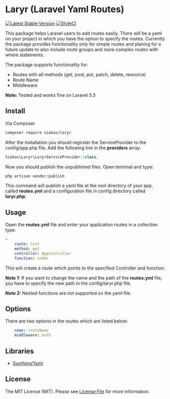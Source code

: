 # Laryr (Laravel Yaml Routes)

[![Latest Stable Version](https://poser.pugx.org/siokas/laryr/v/stable)](https://packagist.org/packages/siokas/laryr)
[![StyleCI](https://styleci.io/repos/64726308/shield)](https://styleci.io/repos/64726308)

This package helps Laravel users to add routes easily. There will be a yaml on your project in which you have the option to specify the routes. Currently the package provides functionality only for simple routes and planing for a future update to also include route groups and more complex routes with where statements.

The package supports functionality for:
- Routes with all methods (get, post, put, patch, delete, resource)
- Route Name
- Middleware

__Note:__ Tested and works fine on Laravel 5.3

## Install

Via Composer

``` bash
composer require siokas/laryr
```

After the installation you should regirster the ServiceProvider to the config/app.php file. Add the following line in the __providers__ array.

``` php
Siokas\Laryr\LaryrServiceProvider::class,
```

Now you should publish the unpublished files. Open terminal and type:

``` bash
php artisan vendor:publish
```

This command will publish a yaml file at the root directory of your app, called __routes.yml__ and a configuration file in config directory called __laryr.php__.

## Usage

Open the __routes.yml__ file and enter your application routes in a collection type. 

``` yml
-
	route: test
	method: get
	controller: AppController
	function: index

```

This will create a route which points to the specified Controller and function.

__Note 1:__ If you want to change the name and the path of the __routes.yml__ file, you have to specify the new path in the config/laryr.php file.

__Note 2:__ Nested functions are not supported on the yaml file.

## Options

There are two options in the routes which are listed below:

``` yml
	name: routeName
	middleware: auth

```

## Libraries

- [Symfony/Yaml](https://github.com/symfony/yaml) 

## License

The MIT License (MIT). Please see [License File](LICENSE.md) for more information.
